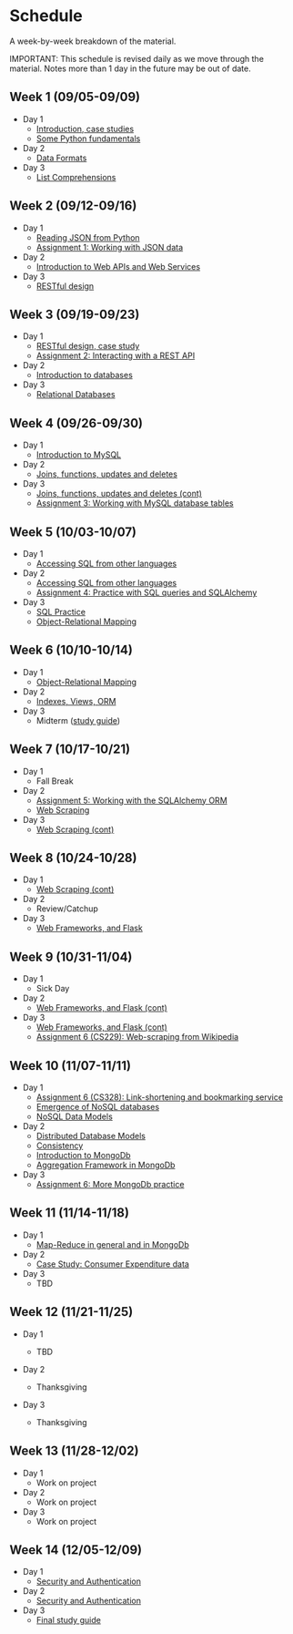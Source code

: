 # Schedule

A week-by-week breakdown of the material.

IMPORTANT: This schedule is revised daily as we move through the material. Notes more than 1 day in the future may be out of date.

## Week  1 (09/05-09/09)

- Day 1
    - [Introduction, case studies](notes/intro.md)
    - [Some Python fundamentals](notes/intro_python.md)
- Day 2
    - [Data Formats](notes/data_formats.md)
- Day 3
    - [List Comprehensions](notes/list_comprehensions.md)

## Week  2 (09/12-09/16)

- Day 1
    - [Reading JSON from Python](notes/json_python.md)
    - [Assignment 1: Working with JSON data](assignments/1.md)
- Day 2
    - [Introduction to Web APIs and Web Services](notes/web_apis.md)
- Day 3
    - [RESTful design](notes/rest.md)

## Week  3 (09/19-09/23)

- Day 1
    - [RESTful design, case study](notes/rest_case_study.md)
    - [Assignment 2: Interacting with a REST API](assignments/2.md)
- Day 2
    - [Introduction to databases](notes/databases_intro.md)
- Day 3
    - [Relational Databases](notes/databases_relational.md)

## Week  4 (09/26-09/30)

- Day 1
    - [Introduction to MySQL](notes/databases_mysql.md)
- Day 2
    - [Joins, functions, updates and deletes](notes/databases_mysql_advanced.md)
- Day 3
    - [Joins, functions, updates and deletes (cont)](notes/databases_mysql_advanced.md)
    - [Assignment 3: Working with MySQL database tables](assignments/3.md)

## Week  5 (10/03-10/07)

- Day 1
    - [Accessing SQL from other languages](notes/databases_sqlalchemy.md)
- Day 2
    - [Accessing SQL from other languages](notes/databases_sqlalchemy.md)
    - [Assignment 4: Practice with SQL queries and SQLAlchemy](assignments/4.md)
- Day 3
    - [SQL Practice](notes/sql_practice.md)
    - [Object-Relational Mapping](notes/databases_orm.md)

## Week  6 (10/10-10/14)

- Day 1
    - [Object-Relational Mapping](notes/databases_orm.md)
- Day 2
    - [Indexes, Views, ORM](notes/sql_odds_ends.md)
- Day 3
    - Midterm ([study guide](notes/midterm1_study_guide.md))

## Week  7 (10/17-10/21)

- Day 1
    - Fall Break
- Day 2
    - [Assignment 5: Working with the SQLAlchemy ORM](assignments/5.md)
    - [Web Scraping](notes/web_scraping.md)
- Day 3
    - [Web Scraping (cont)](notes/web_scraping.md)

## Week  8 (10/24-10/28)

- Day 1
    - [Web Scraping (cont)](notes/web_scraping.md)
- Day 2
    - Review/Catchup
- Day 3
    - [Web Frameworks, and Flask](notes/databases_web_frameworks.md)

## Week  9 (10/31-11/04)

- Day 1
    - Sick Day
- Day 2
    - [Web Frameworks, and Flask (cont)](notes/databases_web_frameworks.md)
- Day 3
    - [Web Frameworks, and Flask (cont)](notes/databases_web_frameworks.md)
    - [Assignment 6 (CS229): Web-scraping from Wikipedia](assignments/6_229.md)

## Week 10 (11/07-11/11)

- Day 1
    - [Assignment 6 (CS328): Link-shortening and bookmarking service](assignments/6_328.md)
    - [Emergence of NoSQL databases](notes/nosql_start.md)
    - [NoSQL Data Models](notes/nosql_data_models.md)
- Day 2
    - [Distributed Database Models](notes/nosql_distributed.md)
    - [Consistency](notes/nosql_consistency.md)
    - [Introduction to MongoDb](notes/mongodb.md)
    - [Aggregation Framework in MongoDb](notes/mongodb_aggregation.md)
- Day 3
    - [Assignment 6: More MongoDb practice](assignments/6.md)

## Week 11 (11/14-11/18)

- Day 1
    - [Map-Reduce in general and in MongoDb](notes/mongodb_mapreduce.md)
- Day 2
    - [Case Study: Consumer Expenditure data](notes/mongodb_practice.md)
- Day 3
    - TBD

## Week 12 (11/21-11/25)

- Day 1
    - TBD

- Day 2
    - Thanksgiving
- Day 3
    - Thanksgiving

## Week 13 (11/28-12/02)

- Day 1
    - Work on project
- Day 2
    - Work on project
- Day 3
    - Work on project

## Week 14 (12/05-12/09)

- Day 1
    - [Security and Authentication](notes/security_auth.md)
- Day 2
    - [Security and Authentication](notes/security_auth.md)
- Day 3
    - [Final study guide](notes/midterm2_study_guide.md)
